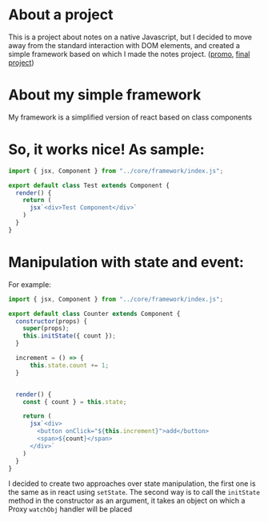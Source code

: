 # About a project

This is a project about notes on a native Javascript, but I decided to move away from the standard interaction with DOM elements, and created a simple framework based on which I made the notes project. ([promo](https://youtu.be/n-ShjdSx-Fw), [final project](relaxed-snickerdoodle-f24efa.netlify.app))


# About my simple framework

My framework is a simplified version of react based on class components

# So, it works nice! As sample:

```js
import { jsx, Component } from "../core/framework/index.js";

export default class Test extends Component {
  render() {
    return (
      jsx`<div>Test Component</div>`
    )
  }
}
```

# Manipulation with state and event:
For example:

```js
import { jsx, Component } from "../core/framework/index.js";

export default class Counter extends Component {
  constructor(props) {
    super(props);
    this.initState({ count });
  }

  increment = () => {
      this.state.count += 1;
  }


  render() {
    const { count } = this.state;

    return (
      jsx`<div>
        <button onClick="${this.increment}">add</button>
        <span>${count}</span>
      </div>`
    )
  }
}
```
I decided to create two approaches over state manipulation, the first one is the same as in react using `setState`. The second way is to call the `initState` method in the constructor as an argument, it takes an object on which a Proxy `watchObj` handler will be placed
